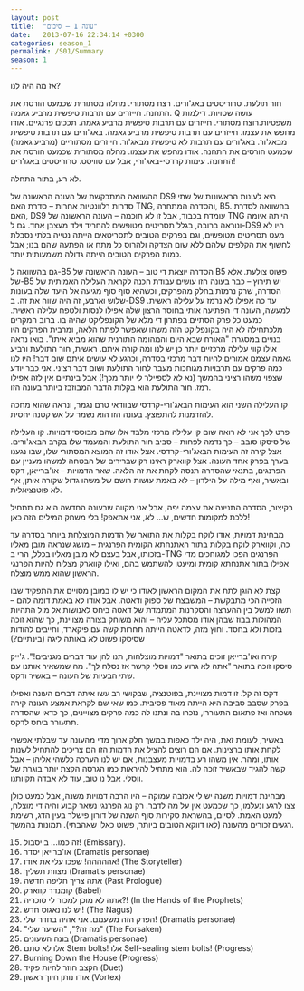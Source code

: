```yaml
---
layout: post
title:  "עונה 1 – סיכום"
date:   2013-07-16 22:34:14 +0300
categories: season_1
permalink: /S01/Summary
season: 1
---
```


אז מה היה לנו?

חור תולעת. טרוריסטים באג'ורים. רצח מסתורי. מחלה מסתורית שכמעט הורסת את התחנה. חייזרים עם תרבות טיפשית מרביע גאמה. Q עושה שטויות. דילמות משפטיות.רוצח מסתורי. חייזרים עם תרבות טיפשית מרביע גאמה. תככים פרנגיים. אודו מחפש את עצמו. חייזרים עם תרבות טיפשית מרביע גאמה. באג'ורים עם תרבות טיפשית מבאג'ור. באג'ורים עם תרבות לא טיפשית מבאג'ור. חייזרים מסתוריים (מרביע גאמה) שכמעט הורסים את התחנה. אודו מחפש את עצמו. מחלה מסתורית שכמעט הורסת את התחנה. עימות קרדסי-באג'ורי, אבל עם טוויסט. טרוריסטים באגו'רים!

לא רע, בתור התחלה.

ההשוואה המתבקשת של העונה הראשונה של DS9 היא לעונות הראשונות של שתי סדרות רלוונטיות אחרות – סדרת האם TNG, והסדרה המתחרה, B5. בהשוואה לסדרת האם, DS9 עומדת בכבוד, אבל זו לא חוכמה – העונה הראשונה של TNG הייתה איומה ונוראה ברובה, בגלל תסריטים מטופשים להחריד וילד מעצבן אחד. גם ל-DS9 היו לא מעט תסריטים מטופשים, וגם בפרקים הטובים לתסריטאים הייתה נטייה בלתי נסבלת לחשוף את הקלפים שלהם ללא שום הצדקה ולהרוס כל מתח או הפתעה שהם בנו; אבל כמות הפרקים הטובים הייתה גדולה משמעותית יותר.

גם בהשוואה ל-B5 הסדרה יוצאת די טוב – העונה הראשונה של B5 פשוט צולעת. אלא של-B5 יש תירוץ – כבר בעונה הזו עושים עבודת הכנה לקראת העלילה האמיתית של הסדרה, שרק נרמזת בחלק מהפרקים, וכשהיא סוף סוף מגיעה אל היעד שלה בעונות שלוש וארבע, זה היה שווה את זה. ב-DS9 עד כה אפילו לא נרמז על עלילה ראשית. למעשה, העונה די הפתיעה אותי בחוסר הרצון שלה אפילו לנסות ולטפח עלילה ראשית.
כמעט כל פרק הסתיים בפתרון די מלא של הקונפליקט שהיה בו. ברוב המקרים מלכתחילה לא היה בקונפליקט הזה משהו שאפשר לפתח הלאה, ומרבית הפרקים היו בנויים במסגרת "האורח שבא היום והמהומה התורנית שהוא מביא איתו". בואו נראה אילו קווי עלילה מרכזיים יותר כן יש לנו ומה קורה איתם.
ראשית, חור התולעת ורביע גאמה עצמם אמורים להיות דבר מרכזי בסדרה, וכרגע לא עושים איתם שום דבר! היו לנו כמה פרקים עם תרבויות מגוחכות מעבר לחור התולעת ושום דבר רציני. אני כבר יודע שצפוי משהו רציני בהמשך (נא לא לספיילר לי יותר מכך!) אבל בינתיים אין לזה אפילו רמז. חור התולעת הוא בקלות הדבר המבוזבז ביותר בעונה הזו.

קו העלילה השני הוא העימות הבאג'ורי-קרדסי שבוודאי טרם נגמר, ונראה שהוא מחכה להזדמנות להתפוצץ. בעונה הזו הוא נשמר על אש קטנה יחסית.

פרט לכך אני לא רואה שום קו עלילה מרכזי מלבד אלו שהם מבוססי דמויות. קו העלילה של סיסקו סובב – כך נדמה לפחות – סביב חור התולעת והמעמד שלו בקרב הבאג'ורים. אצל קירה זה העימות הבאג'ורי-קרדסי. אצל אודו זה המוצא המסתורי שלו, שבו נגענו בערך בפרק אחד העונה. אצל קווארק ראינו רק שברירים של הבטחה למשהו מעניין עם הפרנגים, בתנאי שהסדרה תנסה לקחת את זה הלאה. שאר הדמויות – או'ברייאן, דקס ובאשיר, ואף מילה על הילדון – לא באמת עושות רושם של משהו גדול שקורה איתן, אף לא פוטנציאלית.

בקיצור, הסדרה התניעה את עצמה יפה, אבל אני מקווה שבעונה החדשה היא גם תתחיל ללכת למקומות חדשים, ש... לא, אני אתאפק! בלי משחק המילים הזה כאן!

מבחינת דמויות, אודו לוקח בקלות את התואר של הדמות המוצלחת ביותר בסדרה עד כה, וקווארק לוקח בקלות בתור האתנחתא הקומית הפרנגית – מושג שנראה מובן מאליו בזכותו, אבל בעצם לא מובן מאליו בכלל, הרי ב-TNG הפרנגים הפכו למגוחכים מדי אפילו בתור אתנחתא קומית ומיעטו להשתמש בהם, ואילו קווארק מצליח להיות הפרנגי הראשון שהוא ממש מוצלח.

קצת לא הוגן לתת את המקום הראשון לאודו כי יש לו במובן מסויים את התפקיד שבו הזכייה הכי מתבקשת – המשבצת של ספוק ודאטה. אבל אודו לא באמת דומה להם – תשוו למשל בין ההערצה והסקרנות המתמדת של דאטה ביחס לאנושות אל מול התהיות המהולות בבוז שבהן אודו מסתכל עליה – והוא משוחק בצורה מצויינת, כך שהוא זוכה בזכות ולא בחסד. וחוץ מזה, לדאטה הייתה תחרות קשה עם פיקארד, וחייבים להודות שסיסקו פשוט לא באותה ליגה (בינתיים?)

קירה ואו'ברייאן זוכים בתואר "דמויות מוצלחות, תנו להן עוד דברים מגניבים!". ג'ייק סיסקו זוכה בתואר "אתה לא גרוע כמו ווסלי קרשר אז נסלח לך". מה שמשאיר אותנו עם שתי הבעיות של העונה – באשיר ודקס.

דקס זה קל. זו דמות מצויינת, בפוטנציה, שבקושי רב עשו איתה דברים העונה ואפילו בפרק שסבב סביבה היא הייתה מאוד פסיבית. כמו שאי שם לקראת אמצע העונה קירה נשכחה ואז פתאום התעוררו, נזכרו בה ונתנו לה כמה פרקים מצויינים, כך כדאי שהסדרה תתעורר ביחס לדקס.

באשיר, לעומת זאת, היה ילד כאפות במשך חלק ארוך מדי מהעונה עד שבלתי אפשרי לקחת אותו ברצינות. אם הם רוצים להציל את הדמות הזו הם צריכים להתחיל לשנות אותו, ומהר. אין משהו רע בדמויות מעצבנות, אם יש לנו הערכה כלשהי אליהן – אבל קשה להגיד שבאשיר זוכה לה. הוא מתחיל להיראות כמו הגרסה הקצת יותר בוגרת של ווסלי. אבל נו טוב, עוד לא אבדה תקוותנו.

מבחינת דמויות משנה יש לי אכזבה עמוקה – היו הרבה דמויות משנה, אבל כמעט כולן צצו לרגע ונעלמו, כך שכמעט אין על מה לדבר. רק נוג הפרנגי נשאר קבוע והיה די מוצלח, למעט האמת.
לסיום, בהשראת סקירות סוף השנה של דורון פישלר בעין הדג, רשימת רגעים זכורים מהעונה (לאו דווקא הטובים ביותר, פשוט כאלו שאהבתי). תמונות בהמשך.

15. זה כמו... בייסבול! (Emissary).
14. או'ברייאן יסדר (Dramatis personae)
13. אההההה! שפכו עלי את אודו! (The Storyteller)
12. מצוות תשליך (Dramatis personae)
11. אתה צריך חליפה חדשה (Past Prologue)
10. קומנדר קווארק (Babel)
9. אתה לא מוכן למכור לי סוכריה?! (In the Hands of the Prophets)
8. יש לנו נאגוס חדש! (The Nagus)
7. הפרק הזה משעמם. אני אהיה בחדר שלי! (Dramatis personae)
6. "מה זה?", "השיער שלי" (The Forsaken)
5. בונה השעונים (Dramatis personae)
4. אלו לא סתם Stem bolts! אלו Self-sealing stem bolts! (Progress)
3. Burning Down the House (Progress)
2. הקצב חוזר להיות פקיד (Duet)
1. אודו נותן חיוך ראשון (Vortex)